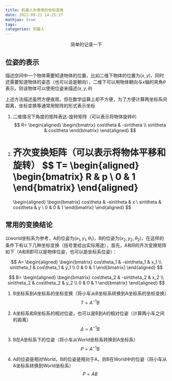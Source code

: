 ```yaml
---
title: 机器人中常用的坐标变换
date: 2022-09-21 14:25:17
mathjax: true
tags:
categories: 机器人
---
```


<p align="center">
    简单的记录一下
</p>

<!--more-->

## 位姿的表示

描述空间中一个物体需要知道物体的位置，比如二维下物体的位置为$(x,y)$，同时还需要知道物体的姿态（也可以说是朝向），二维下可以用物体朝向与x轴的夹角$\theta$表示。则该物体可以使用位姿来描述$(x,y,\theta)$

上述方法描述虽然方便直观，但在数学运算上却不方便，为了方便计算两坐标系间距离，坐标变换等通常用矩阵的形式表示坐标

1. 二维情况下角度的矩阵表达-旋转矩阵（可以表示将物体旋转$\theta$）
   $$
   R=
   \begin{aligned}
       \begin{bmatrix}
           cos\theta & -sin\theta \\
           sin\theta & cos\theta
       \end{bmatrix}
   \end{aligned}
   $$

2. 齐次变换矩阵（可以表示将物体平移和旋转）
   $$
   T=
   \begin{aligned}
       \begin{bmatrix}
           R & p \\
           0 & 1
       \end{bmatrix}
   \end{aligned}
   =
   \begin{aligned}
       \begin{bmatrix}
           cos\theta & -sin\theta & x \\
           sin\theta & cos\theta & y \\
           0 & 0 & 1
       \end{bmatrix}
   \end{aligned}
   $$

## 常用的变换结论

以world坐标系为参考，A的位姿为$(x_1,y_1,\theta_1)$，B的位姿为$(x_2,y_2,\theta_2)$，在这样的条件下有以下几种坐标变换（括号里给出实际用途），首先，A和B的齐次变换矩阵如下（A和B即可以是物体位姿，也可以是坐标系位姿）：

$$
A=
\begin{aligned}
    \begin{bmatrix}
        cos\theta_1 & -sin\theta_1 & x_1 \\
        sin\theta_1 & cos\theta_1 & y_1 \\
        0 & 0 & 1
    \end{bmatrix}
\end{aligned}
$$

$$
B=
\begin{aligned}
    \begin{bmatrix}
        cos\theta_2 & -sin\theta_2 & x_2 \\
        sin\theta_2 & cos\theta_2 & y_2 \\
        0 & 0 & 1
    \end{bmatrix}
\end{aligned}
$$

1. B坐标系到A坐标系的坐标变换（将小车从B坐标系转换到A坐标系的坐标变换）
   $$
   T=A^{-1}B
   $$

2. A坐标系和B坐标系的相对位姿，也可以是B到A的相对位姿（计算两小车之间的距离）
   $$
   \Delta=A^{-1}B
   $$

3. B在A坐标系下的位姿（将小车从World坐标系转换到A坐标系）
   $$
   P=A^{-1}B
   $$

4. A的位姿是相对World，B的位姿是相对于A，则B在World中的位姿（将小车从A坐标系转换到World坐标系）
   $$
   P=AB
   $$
   